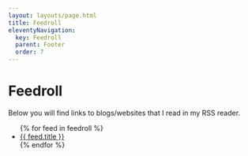 ```yaml
---
layout: layouts/page.html
title: Feedroll
eleventyNavigation:
  key: Feedroll
  parent: Footer
  order: 7
---
```


# Feedroll

Below you will find links to blogs/websites that I read in my RSS reader.

<ul class="flex gap-4 flex-col mt-8">
{% for feed in feedroll %}
  <li>
    <a href="{{ feed.url }}">{{ feed.title }}</a>
  </li>
{% endfor %}
</ul>
